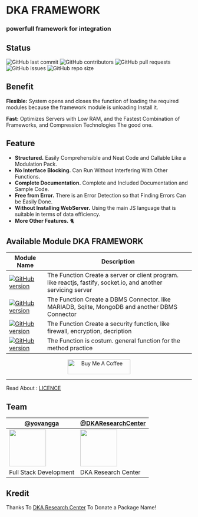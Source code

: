 # DKA FRAMEWORK
### powerfull framework for integration

## Status

![GitHub last commit](https://img.shields.io/github/last-commit/YovanggaAnandhika/DKAFramework-Typescript)
![GitHub contributors](https://img.shields.io/github/contributors/YovanggaAnandhika/DKAFramework-Typescript)
![GitHub pull requests](https://img.shields.io/github/issues-pr/YovanggaAnandhika/DKAFramework-Typescript)
![GitHub issues](https://img.shields.io/github/issues/YovanggaAnandhika/DKAFramework-Typescript)
![GitHub repo size](https://img.shields.io/github/repo-size/YovanggaAnandhika/DKAFramework-Typescript)


## Benefit

**Flexible:** System opens and closes the function of loading the required modules because the framework module is
unloading Install it.

**Fast:** Optimizes Servers with Low RAM, and the Fastest Combination of Frameworks, and Compression Technologies The
good one.

## Feature

* **Structured.** Easily Comprehensible and Neat Code and Callable Like a Modulation Pack.
* **No Interface Blocking.** Can Run Without Interfering With Other Functions.
* **Complete Documentation.** Complete and Included Documentation and Sample Code.
* **Free from Error.** There is an Error Detection so that Finding Errors Can be Easily Done.
* **Without Installing WebServer.** Using the main JS language that is suitable in terms of data efficiency.
* **More Other Features.** 🐈

## Available Module DKA FRAMEWORK

| Module Name                                                                                                                                                                          | Description                                                                                                    |
|--------------------------------------------------------------------------------------------------------------------------------------------------------------------------------------|----------------------------------------------------------------------------------------------------------------|
| [![GitHub version](https://img.shields.io/badge/%40dkaframework%2Fserver-v.1.0.145-green)](https://github.com/YovanggaAnandhika/DKAFramework-Typescript/tree/v3/packages/Server)     | The Function Create a server or client program. like reactjs, fastify, socket.io, and another servicing server |
 | [![GitHub version](https://img.shields.io/badge/%40dkaframework%2Fdatabase-v.1.0.145-green)](https://github.com/YovanggaAnandhika/DKAFramework-Typescript/tree/v3/packages/Database) | The Function Create a DBMS Connector. like MARIADB, Sqlite, MongoDB and another DBMS Connector                 |
 | [![GitHub version](https://img.shields.io/badge/%40dkaframework%2Fsecurity-v.1.0.145-green)](https://github.com/YovanggaAnandhika/DKAFramework-Typescript/tree/v3/packages/Security) | The Function Create a security function, like firewall, encryption, decription                                 |
 | [![GitHub version](https://img.shields.io/badge/%40dkaframework%2Futils-v.1.0.145-green)](https://github.com/YovanggaAnandhika/DKAFramework-Typescript/tree/v3/packages/Utils)       | The Function is costum. general function for the method practice                                               |


<!--
## Installing DKA DKAFramework-Typescript Module

### Simple Installation

 with npm
``` npm install @dkaframework/<packagename>@<version>```<br/>
with yarn install
``` yarn add -D @dkaframework/<packagename>@<version> ``` 


Read More About [Installation Guide](https://github.com/YovanggaAnandhika/Server/blob/v3/INSTALL.md) On the Website
Us For More Information.

-->

<p style="text-align:center">
<a href="https://www.buymeacoffee.com/celiduba" target="_blank"><img src="https://cdn.buymeacoffee.com/buttons/default-red.png" alt="Buy Me A Coffee" height="40" width="170" ></a>
</p>

---


Read About : </b>[LICENCE](https://github.com/YovanggaAnandhika/DKAFramework-Typescript/blob/v3/LICENCE.md)

## Team

| [@yovangga](https://github.com/yovanggaanandhika)                                                                       | [@DKAResearchCenter](https://github.com/DKAResearchCenter)                                                    |
|-------------------------------------------------------------------------------------------------------------------------|---------------------------------------------------------------------------------------------------------------|
| <img align="center" src="https://avatars.githubusercontent.com/yovanggaanandhika?s=100&v=1" width="100" height="100" /> | <img align="center" src="https://avatars.githubusercontent.com/DKAResearchCenter?s" width="100" height="100"> |
| Full Stack Development                                                                                                  | DKA Research Center                                                                                           |

## Kredit

Thanks To [DKA Research Center](https://github.com/YovanggaAnandhika) To Donate a Package Name!
